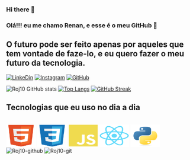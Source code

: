 ### Hi there 👋

### Olá!!! eu me chamo Renan, e esse é o meu GitHub 🎉

## O futuro pode ser feito apenas por aqueles que tem vontade de faze-lo, e eu quero fazer o meu futuro da tecnologia.

[![LinkeDin](https://img.shields.io/badge/LinkedIn-0077B5?style=for-the-badge&logo=linkedin&logoColor=white)](https://www.linkedin.com/in/renan-jussiani-223468257/)
[![Instagram](https://img.shields.io/badge/Instagram-E4405F?style=for-the-badge&logo=instagram&logoColor=white)](https://www.instagram.com/renan_jussiani/)
[![GitHub](https://img.shields.io/badge/GitHub-100000?style=for-the-badge&logo=github&logoColor=white)](https://github.com/Roj10)<br/>

![Roj10 GitHub stats](https://github-readme-stats.vercel.app/api?username=Roj10&show_icons=true&theme=dracula)
[![Top Langs](https://github-readme-stats.vercel.app/api/top-langs/?username=Roj10&layout=donut&theme=dracula)](https://github.com/Roj10/github-readme-stats)
[![GitHub Streak](https://streak-stats.demolab.com/?user=Roj10&theme=dark)](https://git.io/streak-stats)

## Tecnologias que eu uso no dia a dia

<div style="display: inline_block"><br/>
  <img align="center" alt="Roj10-HTML" height="60" width="80" src="https://raw.githubusercontent.com/devicons/devicon/master/icons/html5/html5-original.svg">
  <img align="center" alt="Roj10-CSS" height="60" width="80" src="https://raw.githubusercontent.com/devicons/devicon/master/icons/css3/css3-original.svg">
  <img align="center" alt="Roj10-Js" height="60" width="80" src="https://raw.githubusercontent.com/devicons/devicon/master/icons/javascript/javascript-plain.svg">
  <img align="center" alt="Roj10-React" height="60" width="80" src="https://raw.githubusercontent.com/devicons/devicon/master/icons/react/react-original.svg">
  <img align="center" alt="Roj10-Python" height="60" width="80" src="https://raw.githubusercontent.com/devicons/devicon/master/icons/python/python-original.svg">
  <img align="center" alt="Roj10-github" height="60" width="80" src="https://cdn.jsdelivr.net/gh/devicons/devicon@latest/icons/github/github-original.svg" />
  <img align="center" alt="Roj10-git" height="60" width="80" src="https://cdn.jsdelivr.net/gh/devicons/devicon@latest/icons/git/git-original.svg" />
<div/><br/>
